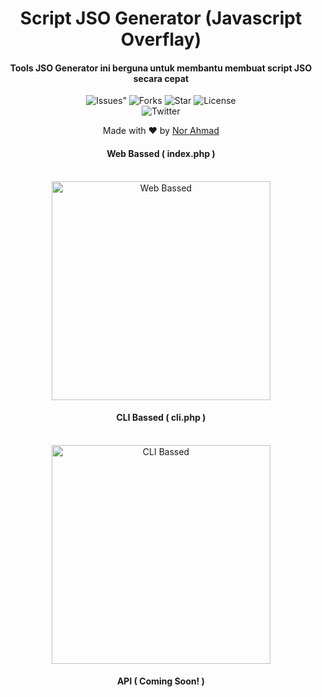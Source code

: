 <H1 align="center">Script JSO Generator (Javascript Overflay)
</H1>
<H4 align="center">Tools JSO Generator ini berguna untuk membantu membuat script JSO secara cepat </H4>

<p align="center">
 <img src="https://img.shields.io/github/issues/norahmad/jso-generator" alt=Issues">
 <img src="https://img.shields.io/github/forks/norahmad/jso-generator" alt="Forks">
 <img src="https://img.shields.io/github/stars/norahmad/jso-generator" alt="Star">
 <img src="https://img.shields.io/github/license/norahmad/jso-generator" alt="License"> <br>
 <img src="https://img.shields.io/twitter/url?url=https%3A%2F%2Fgithub.com%2Fnorahmad%2Fjso-generator" alt="Twitter"> <br>
</p>

<p align="center">
Made with ❤️ by <a href="https://github.com/norahmad">Nor Ahmad</a>
</p>
<center>
 <h4 align="center">Web Bassed ( index.php )</h4> <br>
 <img src="https://i.ibb.co/7n0tX39/image.png" alt="Web Bassed" width="350">
 <h4 align="center">CLI Bassed ( cli.php )</h4> <br> 
 <img src="https://i.ibb.co/2vmxNY3/carbon-4.png" alt="CLI Bassed" width="350">
 <h4 align="center">API ( Coming Soon! )</h4>
</center>
